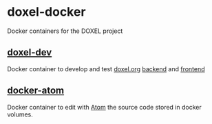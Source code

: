 # doxel-docker
Docker containers for the DOXEL project

## [doxel-dev](doxel-dev/README.md)
Docker container to develop and test [doxel.org](https://www.doxel.org) [backend](https://github.com/doxel/doxel-loopback) and [frontend](https://github.com/doxel/doxel-angular)

##  [docker-atom](/doxel/docker-atom-editor)
Docker container to edit with [Atom](https://www.atom.io) the source code stored in docker volumes.
